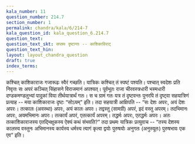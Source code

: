```yaml
---
kala_number: 11
question_number: 214.7
section_number: 1
permalink: chandra/kala/6/214-7
kala_question_id: kala_question_6.214.7
question_text: 
question_text_skt: सप्तमः दृष्टान्तः -- काशिकाविराट्
question_text_hin: 
layout: layout_chandra_question
draft: true
index_terms:
---
```


<!-- skt-start -->
कश्चित् काशिकाराजः गजारूढः स्वैरं गच्छति। यात्रिकः कश्चित् तं स्पष्टं पश्यति। पश्चात् स्वदेशः प्रति निवृत्तः सः अपरं कञ्चित् सिंहासने विराजमानं अपश्यत्। पूर्वभूतः राजा चीरवस्त्रधारी भस्मधारी दण्डकमण्डलुभ्यां पादुकां विया तीर्थयात्रार्थं गतः। स च ग्रामं गतः यत्र तं दृष्टवन्तः पुनरपि तं दृष्ट्वा सहयात्रिणं प्रत्याह -- मया काशिकाराजः दृष्टः “सोऽयम्” इति।
तदा सहयात्री आक्षिपति -- “सः देशः अपरः, अयं देशः अपरः। तत्कालः (अवस्था) अपरः, अयं कालः अपरः। तद्वस्तु (सामग्री) अपरं, इदं वस्तु अपरम्। तदभिमानः अपरः, अयमभिमानः अपरः। तत्कार्यं अपरं, एतत्कार्यं अपरम्। तद्धर्मः अपरः, एतद्धर्मः अपरः। अतः तत्काशिकाराजस्य एतद्भिक्षुकस्य ऐक्यं कथं संभवति?”
तदा प्रथमः यात्रिकः प्रत्युवाच -- “तस्य देशस्य कालस्य वस्तुनः अभिमानस्य कार्यस्य धर्मस्य त्यागं कृत्वा द्वयोः पुरुषयोः अनुगतः (अनुस्यूतः) पुरुषभावः एक एव” इति।
<!-- skt-end -->

<!-- eng-start -->
<!-- eng-end -->

